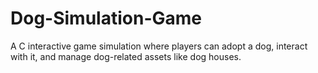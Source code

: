 # Dog-Simulation-Game
A C interactive game simulation where players can adopt a dog, interact with it, and manage dog-related assets like dog houses.
